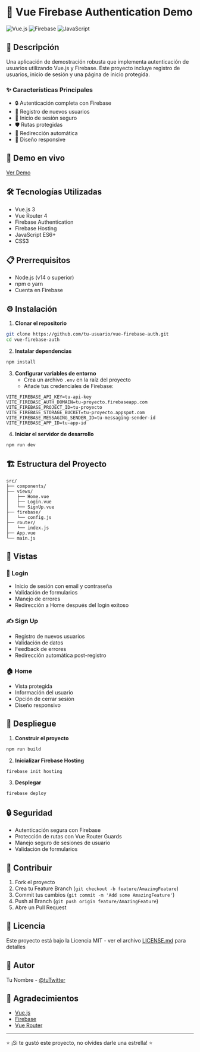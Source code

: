 # 🔐 Vue Firebase Authentication Demo

![Vue.js](https://img.shields.io/badge/Vue.js-4FC08D?style=for-the-badge&logo=vue.js&logoColor=white)
![Firebase](https://img.shields.io/badge/Firebase-FFCA28?style=for-the-badge&logo=firebase&logoColor=black)
![JavaScript](https://img.shields.io/badge/JavaScript-F7DF1E?style=for-the-badge&logo=javascript&logoColor=black)

## 📝 Descripción

Una aplicación de demostración robusta que implementa autenticación de usuarios utilizando Vue.js y Firebase. Este proyecto incluye registro de usuarios, inicio de sesión y una página de inicio protegida.

### ✨ Características Principales

- 🔒 Autenticación completa con Firebase
- 📝 Registro de nuevos usuarios
- 🚪 Inicio de sesión seguro
- 🛡️ Rutas protegidas
- 🎯 Redirección automática
- 🎨 Diseño responsive

## 🚀 Demo en vivo

[Ver Demo](https://tu-proyecto.firebaseapp.com)

## 🛠️ Tecnologías Utilizadas

- Vue.js 3
- Vue Router 4
- Firebase Authentication
- Firebase Hosting
- JavaScript ES6+
- CSS3

## 📋 Prerrequisitos

- Node.js (v14 o superior)
- npm o yarn
- Cuenta en Firebase

## ⚙️ Instalación

1. **Clonar el repositorio**

```bash
git clone https://github.com/tu-usuario/vue-firebase-auth.git
cd vue-firebase-auth
```

2. **Instalar dependencias**

```bash
npm install
```

3. **Configurar variables de entorno**
   - Crea un archivo `.env` en la raíz del proyecto
   - Añade tus credenciales de Firebase:

```env
VITE_FIREBASE_API_KEY=tu-api-key
VITE_FIREBASE_AUTH_DOMAIN=tu-proyecto.firebaseapp.com
VITE_FIREBASE_PROJECT_ID=tu-proyecto
VITE_FIREBASE_STORAGE_BUCKET=tu-proyecto.appspot.com
VITE_FIREBASE_MESSAGING_SENDER_ID=tu-messaging-sender-id
VITE_FIREBASE_APP_ID=tu-app-id
```

4. **Iniciar el servidor de desarrollo**

```bash
npm run dev
```

## 🏗️ Estructura del Proyecto

```
src/
├── components/
├── views/
│   ├── Home.vue
│   ├── Login.vue
│   └── SignUp.vue
├── firebase/
│   └── config.js
├── router/
│   └── index.js
├── App.vue
└── main.js
```

## 📱 Vistas

### 🔑 Login

- Inicio de sesión con email y contraseña
- Validación de formularios
- Manejo de errores
- Redirección a Home después del login exitoso

### ✍️ Sign Up

- Registro de nuevos usuarios
- Validación de datos
- Feedback de errores
- Redirección automática post-registro

### 🏠 Home

- Vista protegida
- Información del usuario
- Opción de cerrar sesión
- Diseño responsivo

## 🚀 Despliegue

1. **Construir el proyecto**

```bash
npm run build
```

2. **Inicializar Firebase Hosting**

```bash
firebase init hosting
```

3. **Desplegar**

```bash
firebase deploy
```

## 🔒 Seguridad

- Autenticación segura con Firebase
- Protección de rutas con Vue Router Guards
- Manejo seguro de sesiones de usuario
- Validación de formularios

## 🤝 Contribuir

1. Fork el proyecto
2. Crea tu Feature Branch (`git checkout -b feature/AmazingFeature`)
3. Commit tus cambios (`git commit -m 'Add some AmazingFeature'`)
4. Push al Branch (`git push origin feature/AmazingFeature`)
5. Abre un Pull Request

## 📄 Licencia

Este proyecto está bajo la Licencia MIT - ver el archivo [LICENSE.md](LICENSE.md) para detalles

## 👥 Autor

Tu Nombre - [@tuTwitter](https://twitter.com/tuTwitter)

## 🙏 Agradecimientos

- [Vue.js](https://vuejs.org/)
- [Firebase](https://firebase.google.com/)
- [Vue Router](https://router.vuejs.org/)

---

⭐️ ¡Si te gustó este proyecto, no olvides darle una estrella! ⭐️
